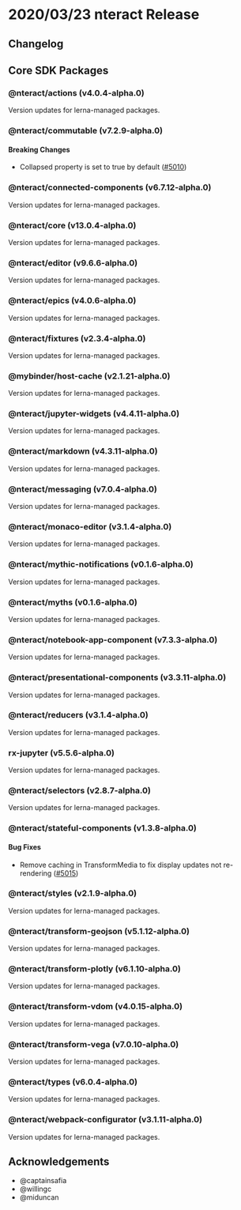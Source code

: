 # 2020/03/23 nteract Release

## Changelog

## Core SDK Packages

### @nteract/actions (v4.0.4-alpha.0)

Version updates for lerna-managed packages.

### @nteract/commutable (v7.2.9-alpha.0)

#### Breaking Changes

- Collapsed property is set to true by default ([#5010](https://github.com/nteract/nteract/pull/5010))

### @nteract/connected-components (v6.7.12-alpha.0)

Version updates for lerna-managed packages.

### @nteract/core (v13.0.4-alpha.0)

Version updates for lerna-managed packages.

### @nteract/editor (v9.6.6-alpha.0)

Version updates for lerna-managed packages.

### @nteract/epics (v4.0.6-alpha.0)

Version updates for lerna-managed packages.

### @nteract/fixtures (v2.3.4-alpha.0)

Version updates for lerna-managed packages.

### @mybinder/host-cache (v2.1.21-alpha.0)

Version updates for lerna-managed packages.

### @nteract/jupyter-widgets (v4.4.11-alpha.0)

Version updates for lerna-managed packages.

### @nteract/markdown (v4.3.11-alpha.0)

Version updates for lerna-managed packages.

### @nteract/messaging (v7.0.4-alpha.0)

Version updates for lerna-managed packages.

### @nteract/monaco-editor (v3.1.4-alpha.0)

Version updates for lerna-managed packages.

### @nteract/mythic-notifications (v0.1.6-alpha.0)

Version updates for lerna-managed packages.

### @nteract/myths (v0.1.6-alpha.0)

Version updates for lerna-managed packages.

### @nteract/notebook-app-component (v7.3.3-alpha.0)

Version updates for lerna-managed packages.

### @nteract/presentational-components (v3.3.11-alpha.0)

Version updates for lerna-managed packages.

### @nteract/reducers (v3.1.4-alpha.0)

Version updates for lerna-managed packages.

### rx-jupyter (v5.5.6-alpha.0)

Version updates for lerna-managed packages.

### @nteract/selectors (v2.8.7-alpha.0)

Version updates for lerna-managed packages.

### @nteract/stateful-components (v1.3.8-alpha.0)

#### Bug Fixes

- Remove caching in TransformMedia to fix display updates not re-rendering ([#5015](https://github.com/nteract/nteract/pull/5015))

### @nteract/styles (v2.1.9-alpha.0)

Version updates for lerna-managed packages.

### @nteract/transform-geojson (v5.1.12-alpha.0)

Version updates for lerna-managed packages.

### @nteract/transform-plotly (v6.1.10-alpha.0)

Version updates for lerna-managed packages.

### @nteract/transform-vdom (v4.0.15-alpha.0)

Version updates for lerna-managed packages.

### @nteract/transform-vega (v7.0.10-alpha.0)

Version updates for lerna-managed packages.

### @nteract/types (v6.0.4-alpha.0)

Version updates for lerna-managed packages.

### @nteract/webpack-configurator (v3.1.11-alpha.0)

Version updates for lerna-managed packages.

## Acknowledgements

- @captainsafia
- @willingc
- @miduncan
